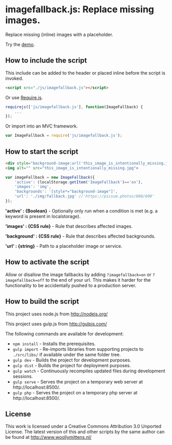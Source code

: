 # imagefallback.js: Replace missing images.

Replace missing (inline) images with a placeholder.

Try the <a href="http://www.woollymittens.nl/default.php?url=useful-imagefallback">demo</a>.

## How to include the script

This include can be added to the header or placed inline before the script is invoked.

```html
<script src="./js/imagefallback.js"></script>
```

Or use [Require.js](https://requirejs.org/).

```js
requirejs(['js/imagefallback.js'], function(ImageFallback) {
	...
});
```

Or import into an MVC framework.

```js
var ImageFallback = require('js/imagefallback.js');
```


## How to start the script

```html
<div style="background-image:url('this_image_is_intentionally_missing.jpg')"></div>
<img alt="" src="this_image_is_intentionally_missing.jpg">
```

```javascript
var imageFallback = new ImageFallback({
	'active': (localStorage.getItem('ImageFallback')=='on'),
	'images': 'img',
	'backgrounds': '[style*="background-image"]',
	'url': './img/fallback.jpg' //'https://picsum.photos/800/600'
});
```

**'active' : {Boolean}** - Optionally only run when a condition is met (e.g. a keyword is present in localstorage).

**'images' : {CSS rule}** - Rule that describes affected images.

**'background' : {CSS rule}** - Rule that describes affected backgrounds.

**'url' : {string}** - Path to a placeholder image or service.

## How to activate the script

Allow or disallow the image fallbacks by adding `?imagefallback=on` or `?imagefallback=off` to the end of your url. This makes it harder for the functionality to be accidentally pushed to a production server.

## How to build the script

This project uses node.js from http://nodejs.org/

This project uses gulp.js from http://gulpjs.com/

The following commands are available for development:
+ `npm install` - Installs the prerequisites.
+ `gulp import` - Re-imports libraries from supporting projects to `./src/libs/` if available under the same folder tree.
+ `gulp dev` - Builds the project for development purposes.
+ `gulp dist` - Builds the project for deployment purposes.
+ `gulp watch` - Continuously recompiles updated files during development sessions.
+ `gulp serve` - Serves the project on a temporary web server at http://localhost:8500/.
+ `gulp php` - Serves the project on a temporary php server at http://localhost:8500/.

## License

This work is licensed under a Creative Commons Attribution 3.0 Unported License. The latest version of this and other scripts by the same author can be found at http://www.woollymittens.nl/
